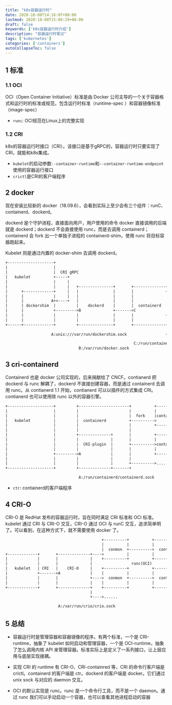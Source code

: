 ```yaml
---
title: "k8s容器运行时"
date: 2020-10-08T14:16:07+08:00
lastmod: 2020-10-08T15:09:29+08:00
draft: false
keywords: ['k8s容器运行时介绍']
description: "容器运行时笔记"
tags: ['kubernetes']
categories: ['containers']
autoCollapseToc: false
---
```


<!--more-->

## 1 标准

### 1.1 OCI

OCI（Open Container Initiative）标准是由 Docker 公司主导的一个关于容器格式和运行时的标准或规范，包含运行时标准（runtime-spec ）和容器镜像标准（image-spec）

* `runc`: OCI规范在Linux上的完整实现

### 1.2 CRI

k8s的容器运行时接口（CRI）。该接口是基于gRPC的，容器运行时只要实现了CRI，就能和k8s集成。

* `kubelet`的启动参数`--container-runtime`和`--container-runtime-endpoint`使用的容器运行接口
* `crictl`是CRI的客户端程序

## 2 docker

现在安装比较新的 docker（18.09.6），会看到实际上至少会有三个组件：runC、containerd、dockerd。

dockerd 是个守护进程，直接面向用户，用户使用的命令 docker 直接调用的后端就是 dockerd；dockerd 不会直接使用 runc，而是去调用 containerd；containerd 会 fork 出一个单独子进程的 containerd-shim，使用 runc 将目标容器跑起来。

Kubelet 则是通过内置的 docker-shim 去调用 dockerd。

```txt
+--------------------+
|                    |
|                    |  CRI gRPC
|   kubelet          +-----+                                                  +---------------+     +--------------+
|                    |     |                                                  |               |     |              |
|                    |     |   +---------------+       +--------------+ fork  |container-shim +----->  container   |
|      +-------------+     |   |               |       |              +------->               |     |              |
|      |             |     |   |               |       |              |       +---------------+     +--------------+
|      |            A+<----+   |               |       |              |                      runc(OCI)
|      | dockershim  |         |    dockerd    |       |  containerd  |       +---------------+     +--------------+
|      |             +--------->B              +------->C             |       |               |     |              |
|      |             |         |               |       |              +------->container-shim +----->  container   |
|      |             |         |               |       |              |       |               |     |              |
+------+-------------+         +---------------+       +--------------+       +---------------+     +--------------+
                                                                      |
                    A:unix:///var/run/dockershim.sock                 +------> ......

                                                        C:/run/containerd/containerd.sock
                                B:/var/run/docker.sock
```

## 3 cri-containerd

Containerd 也是 docker 公司实现的，后来捐献给了 CNCF。contianerd 把 dockerd 与 runc 解耦了，dockerd 不直接创建容器，而是通过 containerd 去调用 runc。从 contianerd 1.1 开始，contianerd 可以以插件的方式集成 CRI。contianerd 也可以使用除 runc 以外的容器引擎。

```txt
+--------------------+         +----------------------+          +---------------+     +--------------+
|                    |         |                      |          |               |     |              |
|                    |         |                      |  fork    |container-shim +----->  container   |
|   kubelet          |         |  containerd          +---------->               |     |              |
|                    |         |                      |          +---------------+     +--------------+
|                    |         |                      |                         runc(OCI)
|                    |         +--------------+       |          +---------------+     +--------------+
|                    |         |              |       |          |               |     |              |
|                    |         |  CRI-plugin  |       +---------->container-shim +----->  container   |
|                    |         |              |       |          |               |     |              |
|                    +--------->A             |       |          +---------------+     +--------------+
|                    |         |              |       |
|                    |         |              |       +---------->......
+--------------------+         +--------------+-------+

                                A:/run/containerd/containerd.sock
```

* `ctr`: containerd的客户端程序


## 4 CRI-O

CRI-O 是 RedHat 发布的容器运行时，旨在同时满足 CRI 标准和 OCI 标准。kubelet 通过 CRI 与 CRI-O 交互，CRI-O 通过 OCI 与 runC 交互，追求简单明了。可以看到，在这种方式下，就不需要使用 docker 了。

```txt
                                          +----------+          +--------------+
                                          |          |          |              |
                                          |  conmon  +---------->  container   |
+-------------+       +--------------+---->          |          |              |
|             |       |              |    +----------+          +--------------+
|             |       |              |                 runc(OCI)
|   kubelet   | CRI   |    CRI-O     |    +----------+          +--------------+
|             +------->A             |    |          |          |              |
|             |       |              +---->  conmon  +---------->  container   |
|             |       |              |    |          |          |              |
+-------------+       +--------------+    +----------+          +--------------+
                                     |
                                     +---->......

                       A:/var/run/crio/crio.sock
```

## 5 总结

* 容器运行时是管理容器和容器镜像的程序。有两个标准，一个是 CRI-runtime，抽象了 kubelet 如何启动和管理容器，一个是 OCI-runtime，抽象了怎么调用内核 API 来管理容器。标准实际上是定义了一系列接口，让上层应用与底层实现接耦。

* 实现 CRI 的 runtime 有 CRI-O、CRI-containred 等，CRI 的命令行客户端是 crictl。containerd 的客户端是 ctr。dockerd 的客户端是 docker。它们通过 unix sock 与对应的 daemon 交互。

* OCI 的默认实现是 runc。runc 是一个命令行工具，而不是一个 daemon。通过 runc 我们可以手动启动一个容器，也可以查看其他进程启动的容器